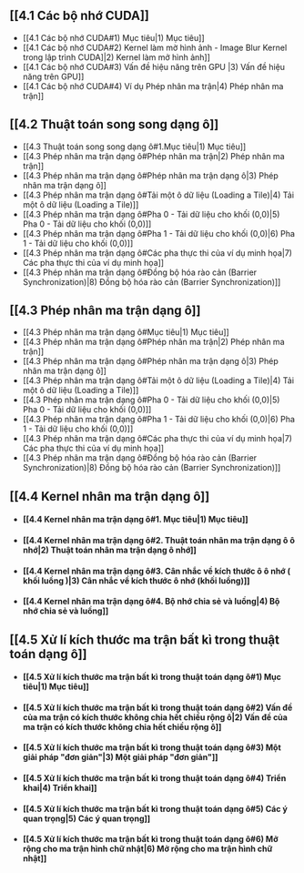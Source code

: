 ## [[4.1 Các bộ nhớ CUDA]]
- [[4.1 Các bộ nhớ CUDA#1) Mục tiêu|1) Mục tiêu]]
- [[4.1 Các bộ nhớ CUDA#2) Kernel làm mờ hình ảnh - Image Blur Kernel trong lập trình CUDA]|2) Kernel làm mở hình ảnh]]
- [[4.1 Các bộ nhớ CUDA#3) Vấn đề hiệu năng trên GPU |3) Vấn đề hiệu năng trên GPU]]
- [[4.1 Các bộ nhớ CUDA#4) Ví dụ Phép nhân ma trận|4) Phép nhân ma trận]]
## [[4.2 Thuật toán song song dạng ô]]
- [[4.3 Thuật toán song song dạng ô#1.Mục tiêu|1) Mục tiêu]]
- [[4.3 Phép nhân ma trận dạng ô#Phép nhân ma trận|2) Phép nhân ma trận]]
- [[4.3 Phép nhân ma trận dạng ô#Phép nhân ma trận dạng ô|3) Phép nhân ma trận dạng ô]]
- [[4.3 Phép nhân ma trận dạng ô#Tải một ô dữ liệu (Loading a Tile)|4) Tải một ô dữ liệu (Loading a Tile)]]
- [[4.3 Phép nhân ma trận dạng ô#Pha 0 - Tải dữ liệu cho khối (0,0)|5) Pha 0 - Tải dữ liệu cho khối (0,0)]]
- [[4.3 Phép nhân ma trận dạng ô#Pha 1 - Tải dữ liệu cho khối (0,0)|6) Pha 1 - Tải dữ liệu cho khối (0,0)]]
- [[4.3 Phép nhân ma trận dạng ô#Các pha thực thi của ví dụ minh họa|7) Các pha thực thi của ví dụ minh họa]]
- [[4.3 Phép nhân ma trận dạng ô#Đồng bộ hóa rào cản (Barrier Synchronization)|8) Đồng bộ hóa rào cản (Barrier Synchronization)]]

## [[4.3 Phép nhân ma trận dạng ô]]
- [[4.3 Phép nhân ma trận dạng ô#Mục tiêu|1) Mục tiêu]]
- [[4.3 Phép nhân ma trận dạng ô#Phép nhân ma trận|2) Phép nhân ma trận]]
- [[4.3 Phép nhân ma trận dạng ô#Phép nhân ma trận dạng ô|3) Phép nhân ma trận dạng ô]]
- [[4.3 Phép nhân ma trận dạng ô#Tải một ô dữ liệu (Loading a Tile)|4) Tải một ô dữ liệu (Loading a Tile)]]
- [[4.3 Phép nhân ma trận dạng ô#Pha 0 - Tải dữ liệu cho khối (0,0)|5) Pha 0 - Tải dữ liệu cho khối (0,0)]]
- [[4.3 Phép nhân ma trận dạng ô#Pha 1 - Tải dữ liệu cho khối (0,0)|6) Pha 1 - Tải dữ liệu cho khối (0,0)]]
- [[4.3 Phép nhân ma trận dạng ô#Các pha thực thi của ví dụ minh họa|7) Các pha thực thi của ví dụ minh họa]]
- [[4.3 Phép nhân ma trận dạng ô#Đồng bộ hóa rào cản (Barrier Synchronization)|8) Đồng bộ hóa rào cản (Barrier Synchronization)]]
## [[4.4 Kernel nhân ma trận dạng ô]]
- #### [[4.4 Kernel nhân ma trận dạng ô#1. Mục tiêu|1) Mục tiêu]]
- #### [[4.4 Kernel nhân ma trận dạng ô#2. Thuật toán nhân ma trận dạng ô ô nhớ|2) Thuật toán nhân ma trận dạng ô nhớ]]
- #### [[4.4 Kernel nhân ma trận dạng ô#3. Cân nhắc về kích thước ô ô nhớ ( khối luồng )|3) Cân nhắc về kích thước ô nhớ (khối luồng)]]
- #### [[4.4 Kernel nhân ma trận dạng ô#4. Bộ nhớ chia sẻ và luồng|4) Bộ nhớ chia sẻ và luồng]]
## [[4.5 Xử lí kích thước ma trận bất kì trong thuật toán dạng ô]]
- #### [[4.5 Xử lí kích thước ma trận bất kì trong thuật toán dạng ô#1) Mục tiêu|1) Mục tiêu]]
- #### [[4.5 Xử lí kích thước ma trận bất kì trong thuật toán dạng ô#2) Vấn đề của ma trận có kích thước không chia hết chiều rộng ô|2) Vấn đề của ma trận có kích thước không chia hết chiều rộng ô]]
- #### [[4.5 Xử lí kích thước ma trận bất kì trong thuật toán dạng ô#3) Một giải pháp "đơn giản"|3) Một giải pháp "đơn giản"]]
- #### [[4.5 Xử lí kích thước ma trận bất kì trong thuật toán dạng ô#4) Triển khai|4) Triển khai]]
- #### [[4.5 Xử lí kích thước ma trận bất kì trong thuật toán dạng ô#5) Các ý quan trọng|5) Các ý quan trọng]]
- #### [[4.5 Xử lí kích thước ma trận bất kì trong thuật toán dạng ô#6) Mở rộng cho ma trận hình chữ nhật|6) Mở rộng cho ma trận hình chữ nhật]]



